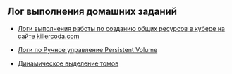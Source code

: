 ## Лог выполнения домашних заданий

- [Логи выполнения работы по созданию общих ресурсов в кубере на сайте killercoda.com](https://github.com/zakharovnpa/04--devkub-homeworks-/blob/9f6a03f8c5f27257cebf45993cb25b1482d70cfe/13-kubernetes-config-02-mounts/Labs/create-pvc.md)

- [Логи по Ручное управление Persistent Volume](https://github.com/zakharovnpa/04--devkub-homeworks-/blob/bc111587d171cf07e872e5af073da5ae39383171/13-kubernetes-config-02-mounts/Labs/create-pvc-3.md)

- [Динамическое выделение томов](https://github.com/zakharovnpa/04--devkub-homeworks-/blob/eb15901ac6db94bd196b8195c68677082d9b33ea/13-kubernetes-config-02-mounts/Labs/create-pvc-4.md)
